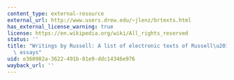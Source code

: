 ```yaml
---
content_type: external-resource
external_url: http://www.users.drew.edu/~jlenz/brtexts.html
has_external_license_warning: true
license: https://en.wikipedia.org/wiki/All_rights_reserved
status: ''
title: "Writings by Russell: A list of electronic texts of Russell\u2019s books and\
  \ essays"
uid: e360982a-3622-491b-81e9-ddc14346e976
wayback_url: ''
---
```

